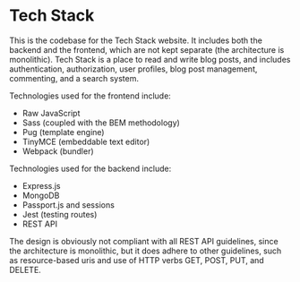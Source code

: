 # Tech Stack
This is the codebase for the Tech Stack website. It includes both the backend and the frontend, which are not kept separate (the architecture is monolithic).
Tech Stack is a place to read and write blog posts, and includes authentication, authorization, user profiles, blog post management, commenting, and a search system.

Technologies used for the frontend include:
- Raw JavaScript
- Sass (coupled with the BEM methodology)
- Pug (template engine)
- TinyMCE (embeddable text editor)
- Webpack (bundler)

Technologies used for the backend include:
- Express.js
- MongoDB
- Passport.js and sessions
- Jest (testing routes)
- REST API

The design is obviously not compliant with all REST API guidelines, since the architecture is monolithic, but it does adhere to other guidelines, such as 
resource-based uris and use of HTTP verbs GET, POST, PUT, and DELETE.
